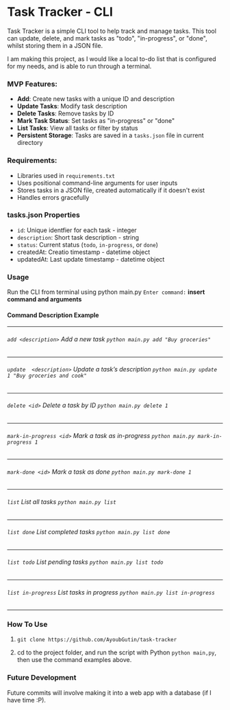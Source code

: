 # Task Tracker - CLI

Task Tracker is a simple CLI tool to help track and manage tasks. This tool can update, delete, and mark tasks as "todo", "in-progress", or "done", whilst storing them in a JSON file. 

I am making this project, as I would like a local to-do list that is configured for my needs, and is able to run through a terminal.

### MVP Features:
- **Add**: Create new tasks with a unique ID and description
- **Update Tasks**: Modify task description
- **Delete Tasks**: Remove tasks by ID
- **Mark Task Status**: Set tasks as "in-progress" or "done"
- **List Tasks**: View all tasks or filter by status
- **Persistent Storage**: Tasks are saved in a `tasks.json` file in current directory

### Requirements:
- Libraries used in `requirements.txt`
- Uses positional command-line arguments for user inputs
- Stores tasks in a JSON file, created automatically if it doesn't exist
- Handles errors gracefully

### tasks.json Properties
- `id`: Unique identfier for each task - integer
- `description`: Short task description - string
- `status`: Current status (`todo`, `in-progress`, or `done`)
- createdAt: Creatio timestamp - datetime object
- updatedAt: Last update timestamp - datetime object

### Usage
Run the CLI from terminal using python main.py
`Enter command:`  **insert command and arguments**

#### Command	Description	Example
---
###### `add <description>` Add a new task `python main.py add "Buy groceries"`
---
###### `update  <description>`	Update a task’s description	`python main.py update 1 "Buy groceries and cook"`
---
###### `delete <id>` Delete a task by ID `python main.py delete 1`
---
###### `mark-in-progress <id>` Mark a task as in-progress `python main.py mark-in-progress 1`
---
###### `mark-done <id>`	Mark a task as done	`python main.py mark-done 1`
---
###### `list` List all tasks	`python main.py list`
---
###### `list done` List completed tasks	`python main.py list done`
---
###### `list todo` List pending tasks `python main.py list todo`
---
###### `list in-progress` List tasks in progress `python main.py list in-progress`
---


### How To Use
1) `git clone https://github.com/AyoubGutin/task-tracker`

2) cd to the project folder, and run the script with Python `python main,py`, then use the command examples above.


### Future Development
Future commits will involve making it into a web app with a database (if I have time :P). 

